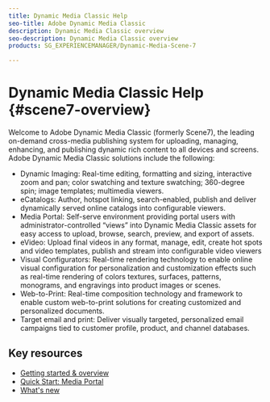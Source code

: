 ```yaml
---
title: Dynamic Media Classic Help
seo-title: Adobe Dynamic Media Classic
description: Dynamic Media Classic overview
seo-description: Dynamic Media Classic overview
products: SG_EXPERIENCEMANAGER/Dynamic-Media-Scene-7

---
```


# Dynamic Media Classic Help {#scene7-overview}

Welcome to Adobe Dynamic Media Classic (formerly Scene7), the leading on-demand cross-media publishing system for uploading, managing, enhancing, and publishing dynamic rich content to all devices and screens. Adobe Dynamic Media Classic solutions include the following:

* Dynamic Imaging: Real-time editing, formatting and sizing, interactive zoom and pan; color swatching and texture swatching; 360-degree spin; image templates; multimedia viewers.
* eCatalogs: Author, hotspot linking, search-enabled, publish and deliver dynamically served online catalogs into configurable viewers.
* Media Portal: Self-serve environment providing portal users with administrator-controlled “views” into Dynamic Media Classic assets for easy access to upload, browse, search, preview, and export of assets.
* eVideo: Upload final videos in any format, manage, edit, create hot spots and video templates, publish and stream into configurable video viewers
* Visual Configurators: Real-time rendering technology to enable online visual configuration for personalization and customization effects such as real-time rendering of colors textures, surfaces, patterns, monograms, and engravings into product images or scenes.
* Web-to-Print: Real-time composition technology and framework to enable custom web-to-print solutions for creating customized and personalized documents.
* Target email and print: Deliver visually targeted, personalized email campaigns tied to customer profile, product, and channel databases.

## Key resources

* [Getting started & overview](/help/scene7-platform-overview.md)
* [Quick Start: Media Portal](/help/quick-start-media-portal-administration.md)
* [What's new](/help/whats-new.md)
